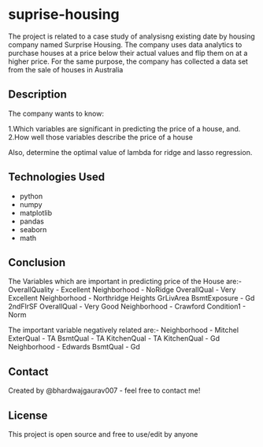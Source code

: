 # suprise-housing 
The project is related to a case study of analysisng existing date by housing company named Surprise Housing. The company uses data analytics to purchase houses at a price below their actual values and flip them on at a higher price. For the same purpose, the company has collected a data set from the sale of houses in Australia
## Description
The company wants to know:

1.Which variables are significant in predicting the price of a house, and.
2.How well those variables describe the price of a house

Also, determine the optimal value of lambda for ridge and lasso regression.

## Technologies Used
- python
- numpy
- matplotlib
- pandas
- seaborn
- math

## Conclusion
The Variables which are important in predicting price of the House are:-
OverallQuality - Excellent
Neighborhood - NoRidge
OverallQual - Very Excellent
Neighborhood - Northridge Heights
GrLivArea
BsmtExposure - Gd
2ndFlrSF
OverallQual - Very Good
Neighborhood - Crawford
Condition1 - Norm

The important variable negatively related are:-
Neighborhood - Mitchel
ExterQual - TA
BsmtQual - TA
KitchenQual - TA
KitchenQual - Gd
Neighborhood - Edwards
BsmtQual - Gd

## Contact
Created by @bhardwajgaurav007 - feel free to contact me!

## License
This project is open source and free to use/edit by anyone
